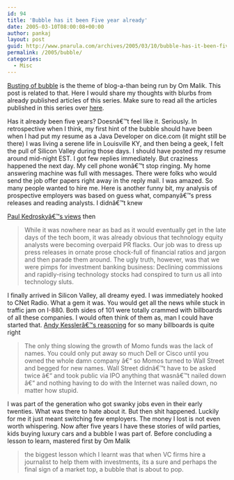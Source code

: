 ```yaml
---
id: 94
title: 'Bubble has it been Five year already'
date: 2005-03-10T08:00:08+00:00
author: pankaj
layout: post
guid: http://www.pnarula.com/archives/2005/03/10/bubble-has-it-been-five-year-already/
permalink: /2005/bubble/
categories:
  - Misc
---
```

<a href="http://www.gigaom.com/2005/03/10/five-years-after-the-bubble/" onclick="_gaq.push(['_trackEvent', 'outbound-article', 'http://www.gigaom.com/2005/03/10/five-years-after-the-bubble/', 'Busting of bubble']);" >Busting of bubble</a> is the theme of blog-a-than being run by Om Malik. This post is related to that. Here I would share my thoughts with blurbs from already published articles of this series. Make sure to read all the articles published in this series over <a href="http://www.gigaom.com/2005/03/10/five-years-after-the-bubble/" onclick="_gaq.push(['_trackEvent', 'outbound-article', 'http://www.gigaom.com/2005/03/10/five-years-after-the-bubble/', 'here']);" >here</a>.

Has it already been five years? Doesnâ€™t feel like it. Seriously. In retrospective when I think, my first hint of the bubble should have been when I had put my resume as a Java Developer on dice.com (it might still be there) I was living a serene life in Louisville KY, and then being a geek, I felt the pull of Silicon Valley during those days. I should have posted my resume around mid-night EST. I got few replies immediately. But craziness happened the next day.<!--more--> My cell phone wonâ€™t stop ringing. My home answering machine was full with messages. There were folks who would send the job offer papers right away in the reply mail. I was amazed. So many people wanted to hire me. Here is another funny bit, my analysis of prospective employers was based on guess what, companyâ€™s press releases and reading analysts. I didnâ€™t knew 

<a href="http://paul.kedrosky.com/archives/001110.html" onclick="_gaq.push(['_trackEvent', 'outbound-article', 'http://paul.kedrosky.com/archives/001110.html', 'Paul Kedroskyâ€™s views']);" >Paul Kedroskyâ€™s views</a> then

> While it was nowhere near as bad as it would eventually get in the late days of the tech boom, it was already obvious that technology equity analysts were becoming overpaid PR flacks. Our job was to dress up press releases in ornate prose chock-full of financial ratios and jargon and then parade them around. The ugly truth, however, was that we were pimps for investment banking business: Declining commissions and rapidly-rising technology stocks had conspired to turn us all into technology sluts.

I finally arrived in Silicon Valley, all dreamy eyed. I was immediately hooked to CNet Radio. What a gem it was. You would get all the news while stuck in traffic jam on I-880. Both sides of 101 were totally crammed with billboards of all these companies. I would often think of them as, man I could have started that. <a href="http://andykessler.com/nazdog_and_the_momos.html" onclick="_gaq.push(['_trackEvent', 'outbound-article', 'http://andykessler.com/nazdog_and_the_momos.html', 'Andy Kesslerâ€™s reasoning']);" >Andy Kesslerâ€™s reasoning</a> for so many billboards is quite right

> The only thing slowing the growth of Momo funds was the lack of names. You could only put away so much Dell or Cisco until you owned the whole damn company â€“ so Momos turned to Wall Street and begged for new names. Wall Street didnâ€™t have to be asked twice â€“ and took public via IPO anything that wasnâ€™t nailed down â€“ and nothing having to do with the Internet was nailed down, no matter how stupid.

I was part of the generation who got swanky jobs even in their early twenties. What was there to hate about it. But then shit happened. Luckily for me it just meant switching few employers. The money I lost is not even worth whispering. Now after five years I have these stories of wild parties, kids buying luxury cars and a bubble I was part of. Before concluding a lesson to learn, mastered first by Om Malik

> the biggest lesson which I learnt was that when VC firms hire a journalist to help them with investments, its a sure and perhaps the final sign of a market top, a bubble that is about to pop.